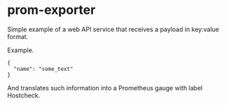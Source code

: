 # prom-exporter

Simple example of a web API service that receives a payload in key:value format.

Example.
```
{
  "name": "some_text"
}
```

And translates such information into a Prometheus gauge with label Hostcheck.
